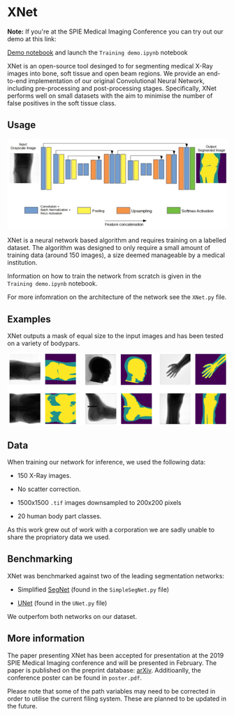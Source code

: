 # XNet

**Note:** If you're at the SPIE Medical Imaging Conference you can try out our demo at this link:

[Demo notebook](https://mybinder.org/v2/gh/JosephPB/XNet/master) and launch the ```Training demo.ipynb``` notebook

XNet is an open-source tool desinged to for segmenting medical X-Ray images into bone, soft tissue and open beam regions. We provide an end-to-end implementation of our original Convolutional Neural Network, including pre-processing and post-processing stages. Specifically, XNet performs well on small datasets with the aim to minimise the number of false positives in the soft tissue class.

## Usage

![](./Images/architecture.jpg)

XNet is a neural network based algorithm and requires training on a labelled dataset. The algorithm was designed to only require a small amount of training data (around 150 images), a size deemed manageable by a medical institution.

Information on how to train the network from scratch is given in the ```Training demo.ipynb``` notebook.

For more infomration on the architecture of the network see the ```XNet.py``` file.

## Examples

XNet outputs a mask of equal size to the input images and has been tested on a variety of bodypars.

![](./Images/predictions.png)

## Data

When training our network for inference, we used the following data:

* 150 X-Ray images.

* No scatter correction.

* 1500x1500 ```.tif``` images downsampled to 200x200 pixels

* 20 human body part classes.

As this work grew out of work with a corporation we are sadly unable to share the propriatory data we used.

## Benchmarking

XNet was benchmarked against two of the leading segmentation networks:

* Simplified [SegNet](https://arxiv.org/abs/1511.00561) (found in the
  ```SimpleSegNet.py``` file)

* [UNet](https://arxiv.org/abs/1505.04597) (found in the ```UNet.py```
  file)

We outperfom both networks on our dataset.

## More information

The paper presenting XNet has been accepted for presentation at the 2019 SPIE Medical Imaging conference and will be presented in February. The paper is published on the preprint database: [arXiv](https://arxiv.org/abs/1812.00548). Additioanlly, the conference poster can be found in ```poster.pdf```.

Please note that some of the path variables may need to be corrected in order to utilise the current filing system. These are planned to be updated in the future.
